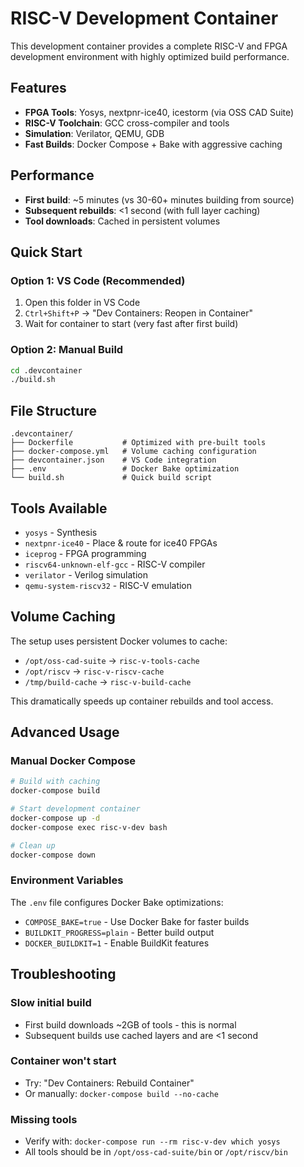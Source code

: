 # RISC-V Development Container

This development container provides a complete RISC-V and FPGA development environment with highly optimized build performance.

## Features

- **FPGA Tools**: Yosys, nextpnr-ice40, icestorm (via OSS CAD Suite)
- **RISC-V Toolchain**: GCC cross-compiler and tools
- **Simulation**: Verilator, QEMU, GDB
- **Fast Builds**: Docker Compose + Bake with aggressive caching

## Performance

- **First build**: ~5 minutes (vs 30-60+ minutes building from source)
- **Subsequent rebuilds**: <1 second (with full layer caching)
- **Tool downloads**: Cached in persistent volumes

## Quick Start

### Option 1: VS Code (Recommended)
1. Open this folder in VS Code
2. `Ctrl+Shift+P` → "Dev Containers: Reopen in Container"
3. Wait for container to start (very fast after first build)

### Option 2: Manual Build
```bash
cd .devcontainer
./build.sh
```

## File Structure

```
.devcontainer/
├── Dockerfile           # Optimized with pre-built tools
├── docker-compose.yml   # Volume caching configuration
├── devcontainer.json    # VS Code integration
├── .env                 # Docker Bake optimization
└── build.sh             # Quick build script
```

## Tools Available

- `yosys` - Synthesis
- `nextpnr-ice40` - Place & route for ice40 FPGAs
- `iceprog` - FPGA programming
- `riscv64-unknown-elf-gcc` - RISC-V compiler
- `verilator` - Verilog simulation
- `qemu-system-riscv32` - RISC-V emulation

## Volume Caching

The setup uses persistent Docker volumes to cache:
- `/opt/oss-cad-suite` → `risc-v-tools-cache`
- `/opt/riscv` → `risc-v-riscv-cache` 
- `/tmp/build-cache` → `risc-v-build-cache`

This dramatically speeds up container rebuilds and tool access.

## Advanced Usage

### Manual Docker Compose
```bash
# Build with caching
docker-compose build

# Start development container
docker-compose up -d
docker-compose exec risc-v-dev bash

# Clean up
docker-compose down
```

### Environment Variables
The `.env` file configures Docker Bake optimizations:
- `COMPOSE_BAKE=true` - Use Docker Bake for faster builds
- `BUILDKIT_PROGRESS=plain` - Better build output
- `DOCKER_BUILDKIT=1` - Enable BuildKit features

## Troubleshooting

### Slow initial build
- First build downloads ~2GB of tools - this is normal
- Subsequent builds use cached layers and are <1 second

### Container won't start
- Try: "Dev Containers: Rebuild Container"
- Or manually: `docker-compose build --no-cache`

### Missing tools
- Verify with: `docker-compose run --rm risc-v-dev which yosys`
- All tools should be in `/opt/oss-cad-suite/bin` or `/opt/riscv/bin`